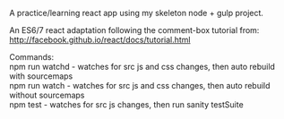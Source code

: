 A practice/learning react app using my skeleton node + gulp project.      

An ES6/7 react adaptation following the comment-box tutorial from:     
http://facebook.github.io/react/docs/tutorial.html      

Commands:     
npm run watchd - watches for src js and css changes, then auto rebuild with
sourcemaps   
npm run watch - watches for src js and css changes, then auto rebuild
without sourcemaps        
npm test - watches for src js changes, then run sanity testSuite      
